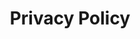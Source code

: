 ---
layout: policies
title: Privacy Policy
permalink: /en/privacy-policy
description: Summit Advisors' commitment to safeguarding your privacy and personal data through our detailed Privacy Policy
image:
language: en
ref: privacy
---